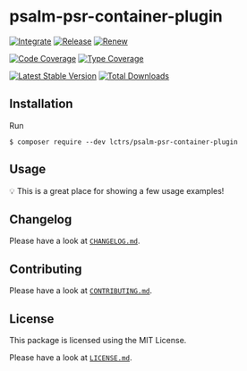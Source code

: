 # psalm-psr-container-plugin

[![Integrate](https://github.com/Lctrs/psalm-psr-container-plugin/workflows/Integrate/badge.svg?branch=master)](https://github.com/Lctrs/psalm-psr-container-plugin/actions)
[![Release](https://github.com/Lctrs/psalm-psr-container-plugin/workflows/Release/badge.svg?branch=master)](https://github.com/Lctrs/psalm-psr-container-plugin/actions)
[![Renew](https://github.com/Lctrs/psalm-psr-container-plugin/workflows/Renew/badge.svg?branch=master)](https://github.com/Lctrs/psalm-psr-container-plugin/actions)

[![Code Coverage](https://codecov.io/gh/Lctrs/psalm-psr-container-plugin/branch/master/graph/badge.svg)](https://codecov.io/gh/Lctrs/psalm-psr-container-plugin)
[![Type Coverage](https://shepherd.dev/github/Lctrs/psalm-psr-container-plugin/coverage.svg)](https://shepherd.dev/github/Lctrs/psalm-psr-container-plugin)

[![Latest Stable Version](https://img.shields.io/packagist/v/Lctrs/psalm-psr-container-plugin?style=flat-square)](https://packagist.org/packages/Lctrs/psalm-psr-container-plugin)
[![Total Downloads](https://img.shields.io/packagist/dt/Lctrs/psalm-psr-container-plugin?style=flat-square)](https://packagist.org/packages/Lctrs/psalm-psr-container-plugin)

## Installation

Run

```
$ composer require --dev lctrs/psalm-psr-container-plugin
```

## Usage

:bulb: This is a great place for showing a few usage examples!

## Changelog

Please have a look at [`CHANGELOG.md`](CHANGELOG.md).

## Contributing

Please have a look at [`CONTRIBUTING.md`](.github/CONTRIBUTING.md).

## License

This package is licensed using the MIT License.

Please have a look at [`LICENSE.md`](LICENSE.md).
